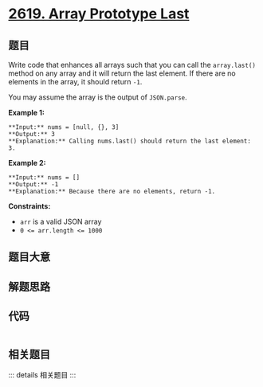 # [2619. Array Prototype Last](https://leetcode.com/problems/array-prototype-last)

## 题目

Write code that enhances all arrays such that you can call the `array.last()`
method on any array and it will return the last element. If there are no
elements in the array, it should return `-1`.

You may assume the array is the output of `JSON.parse`.



**Example 1:**

    
    
    **Input:** nums = [null, {}, 3]
    **Output:** 3
    **Explanation:** Calling nums.last() should return the last element: 3.
    

**Example 2:**

    
    
    **Input:** nums = []
    **Output:** -1
    **Explanation:** Because there are no elements, return -1.
    



**Constraints:**

  * `arr` is a valid JSON array
  * `0 <= arr.length <= 1000`


## 题目大意

## 解题思路

## 代码

```javascript

```

## 相关题目

::: details 相关题目
:::
